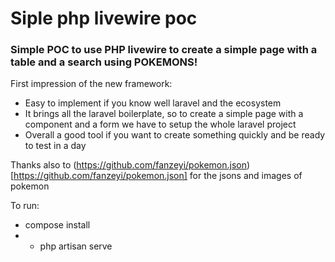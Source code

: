 # Siple php livewire poc

### Simple POC to use PHP livewire to create a simple page with a table and a search using POKEMONS!

First impression of the new framework:
- Easy to implement if you know well laravel and the ecosystem
- It brings all the laravel boilerplate, so to create a simple page with a component and a form we have to setup the whole laravel project
- Overall a good tool if you want to create something quickly and be ready to test in a day


Thanks also to (https://github.com/fanzeyi/pokemon.json)[https://github.com/fanzeyi/pokemon.json] for the jsons and images of pokemon

To run:
- compose install
- - php artisan serve
